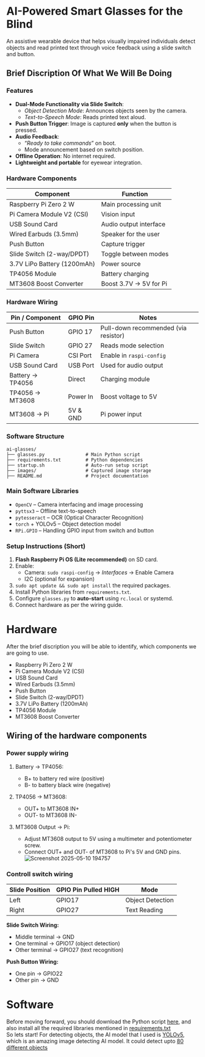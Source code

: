 #  AI-Powered Smart Glasses for the Blind

An assistive wearable device that helps visually impaired individuals detect objects and read printed text through voice feedback using a slide switch and button.
## Brief Discription Of What We Will Be Doing

###  Features

- **Dual-Mode Functionality via Slide Switch**:
  -  *Object Detection Mode*: Announces objects seen by the camera.
  -  *Text-to-Speech Mode*: Reads printed text aloud.
- **Push Button Trigger**: Image is captured **only** when the button is pressed.
- **Audio Feedback**:
  - “*Ready to take commands*” on boot.
  - Mode announcement based on switch position.
- **Offline Operation**: No internet required.
- **Lightweight and portable** for eyewear integration.

###  Hardware Components

| Component                     | Function                        |
|------------------------------|----------------------------------|
| Raspberry Pi Zero 2 W        | Main processing unit            |
| Pi Camera Module V2 (CSI)    | Vision input                    |
| USB Sound Card               | Audio output interface          |
| Wired Earbuds (3.5mm)        | Speaker for the user            |
| Push Button                  | Capture trigger                 |
| Slide Switch (2-way/DPDT)    | Toggle between modes            |
| 3.7V LiPo Battery (1200mAh)  | Power source                    |
| TP4056 Module                | Battery charging                |
| MT3608 Boost Converter       | Boost 3.7V → 5V for Pi          |

###  Hardware Wiring

| Pin / Component     | GPIO Pin       | Notes                                  |
|---------------------|----------------|----------------------------------------|
| Push Button         | GPIO 17        | Pull-down recommended (via resistor)   |
| Slide Switch        | GPIO 27        | Reads mode selection                   |
| Pi Camera           | CSI Port       | Enable in `raspi-config`               |
| USB Sound Card      | USB Port       | Used for audio output                  |
| Battery → TP4056    | Direct         | Charging module                        |
| TP4056 → MT3608     | Power In       | Boost voltage to 5V                    |
| MT3608 → Pi         | 5V & GND       | Pi power input                         |

###  Software Structure

```
ai-glasses/
├── glasses.py               # Main Python script
├── requirements.txt         # Python dependencies
├── startup.sh               # Auto-run setup script
├── images/                  # Captured image storage
├── README.md                # Project documentation
```

###  Main Software Libraries

- `OpenCV` – Camera interfacing and image processing
- `pyttsx3` – Offline text-to-speech
- `pytesseract` – OCR (Optical Character Recognition)
- `torch` + YOLOv5 – Object detection model
- `RPi.GPIO` – Handling GPIO input from switch and button

###  Setup Instructions (Short)

1. **Flash Raspberry Pi OS (Lite recommended)** on SD card.
2. Enable:
   - Camera: `sudo raspi-config` → *Interfaces* → Enable Camera
   - I2C (optional for expansion)
3. `sudo apt update && sudo apt install` the required packages.
4. Install Python libraries from `requirements.txt`.
5. Configure `glasses.py` to **auto-start** using `rc.local` or systemd.
6. Connect hardware as per the wiring guide.

# Hardware 
After the brief discription you will be able to identify, which components we are going to use.

- Raspberry Pi Zero 2 W
- Pi Camera Module V2 (CSI)
- USB Sound Card
- Wired Earbuds (3.5mm)
- Push Button
- Slide Switch (2-way/DPDT)
- 3.7V LiPo Battery (1200mAh)
- TP4056 Module
- MT3608 Boost Converter

## Wiring of the hardware components
### **Power supply wiring**
1. Battery → TP4056:
   - B+ to battery red wire (positive)
   - B- to battery black wire (negative)
   
2. TP4056 → MT3608:
   - OUT+ to MT3608 IN+
   - OUT- to MT3608 IN-

3. MT3608 Output → Pi:
   - Adjust MT3608 output to 5V using a multimeter and potentiometer screw.
   - Connect OUT+ and OUT- of MT3608 to Pi's 5V and GND pins.
![Screenshot 2025-05-10 194757](https://github.com/user-attachments/assets/27bf2a02-a73c-4ad2-b77d-0cd5d63927a9)
### **Controll switch wiring**
| Slide Position | GPIO Pin Pulled HIGH | Mode             |
| -------------- | -------------------- | ---------------- |
| Left           | GPIO17               | Object Detection |
| Right          | GPIO27               | Text Reading     |

**Slide Switch Wiring:**
- Middle terminal → GND
- One terminal → GPIO17 (object detection)
- Other terminal → GPIO27 (text recognition)

**Push Button Wiring:**
- One pin → GPIO22
- Other pin → GND

# Software
Before moving forward, you should download the Python script [here,](https://github.com/Creative-Block-st/AI-Smart-Glasses-For--Blind/blob/main/glasses.py) and
also install all the required libraries mentioned in [requirements.txt](https://github.com/Creative-Block-st/AI-Smart-Glasses-For--Blind/blob/main/requirements.txt) \
So lets start! For detecting objects, the AI model that I used is [YOLOv5,](https://github.com/ultralytics/yolov5/releases) which is an amazing image detecting AI
model. It could detect upto [80 different objects](https://github.com/Creative-Block-st/AI-Smart-Glasses-For--Blind/blob/main/Objects.txt) 







   



